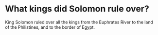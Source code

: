 # What kings did Solomon rule over?

King Solomon ruled over all the kings from the Euphrates River to the land of the Philistines, and to the border of Egypt.
